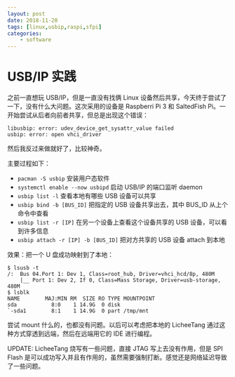 ```yaml
---
layout: post
date: 2018-11-20
tags: [linux,usbip,raspi,sfpi]
categories:
    - software
---
```


# USB/IP 实践

之前一直想玩 USB/IP，但是一直没有找俩 Linux 设备然后共享，今天终于尝试了一下，没有什么大问题。这次采用的设备是 Raspberri Pi 3 和 SaltedFish Pi。一开始尝试从后者向前者共享，但总是出现这个错误：

```
libusbip: error: udev_device_get_sysattr_value failed
usbip: error: open vhci_driver
```

然后我反过来做就好了，比较神奇。

主要过程如下：

- `pacman -S usbip` 安装用户态软件
- `systemctl enable --now usbipd` 启动 USB/IP 的端口监听 daemon
- `usbip list -l` 查看本地有哪些 USB 设备可以共享
- `usbip bind -b [BUS_ID]` 把指定的 USB 设备共享出去，其中 BUS_ID 从上个命令中查看
- `usbip list -r [IP]` 在另一个设备上查看这个设备共享的 USB 设备，可以看到许多信息
- `usbip attach -r [IP] -b [BUS_ID]` 把对方共享的 USB 设备 attach 到本地

效果：把一个 U 盘成功映射到了本地：

```
$ lsusb -t
/:  Bus 04.Port 1: Dev 1, Class=root_hub, Driver=vhci_hcd/8p, 480M
    |__ Port 1: Dev 2, If 0, Class=Mass Storage, Driver=usb-storage, 480M
$ lsblk
NAME        MAJ:MIN RM  SIZE RO TYPE MOUNTPOINT
sda           8:0    1 14.9G  0 disk
`-sda1        8:1    1 14.9G  0 part /tmp/mnt
```

尝试 mount 什么的，也都没有问题。以后可以考虑把本地的 LicheeTang 通过这种方式穿透到远端，然后在远端用它的 IDE 进行编程。

UPDATE: LicheeTang 烧写有一些问题，直接 JTAG 写上去没有作用，但是 SPI Flash 是可以成功写入并且有作用的，虽然需要强制打断。感觉还是网络延迟导致了一些问题。
